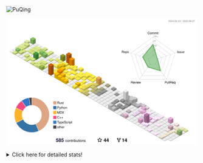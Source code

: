 ![PuQing](https://user-images.githubusercontent.com/27223114/171565019-9a56fae6-b08b-421f-99db-7e830da42371.png)

![](./profile-3d-contrib/profile-season-animate.svg)

<details>
<summary>Click here for detailed stats!</summary>

<!--START_SECTION:waka-->
![Lines of code](https://img.shields.io/badge/From%20Hello%20World%20I%27ve%20Written-2.0%20million%20lines%20of%20code-blue)

**🐱 My GitHub Data** 

> 📦 447.9 kB Used in GitHub's Storage 
 > 
> 🏆 223 Contributions in the Year 2025
 > 
> 🚫 Not Opted to Hire
 > 
> 📜 40 Public Repositories 
 > 
> 🔑 34 Private Repositories 
 > 
**I'm an Early 🐤** 

```text
🌞 Morning                737 commits         ██░░░░░░░░░░░░░░░░░░░░░░░   08.88 % 
🌆 Daytime                3557 commits        ███████████░░░░░░░░░░░░░░   42.86 % 
🌃 Evening                1916 commits        ██████░░░░░░░░░░░░░░░░░░░   23.09 % 
🌙 Night                  2089 commits        ██████░░░░░░░░░░░░░░░░░░░   25.17 % 
```


📊 **This Week I Spent My Time On** 

```text
💬 Programming Languages: 
Other                    27 hrs 57 mins      ███████████████████░░░░░░   74.53 % 
Python                   5 hrs 59 mins       ████░░░░░░░░░░░░░░░░░░░░░   15.96 % 
Org                      1 hr 9 mins         █░░░░░░░░░░░░░░░░░░░░░░░░   03.09 % 
Diff                     56 mins             █░░░░░░░░░░░░░░░░░░░░░░░░   02.53 % 
C++                      35 mins             ░░░░░░░░░░░░░░░░░░░░░░░░░   01.58 % 

🔥 Editors: 
Arc                      23 hrs 20 mins      ████████████████░░░░░░░░░   62.19 % 
Ghostty                  5 hrs 47 mins       ████░░░░░░░░░░░░░░░░░░░░░   15.42 % 
VS Code                  4 hrs 48 mins       ███░░░░░░░░░░░░░░░░░░░░░░   12.79 % 
Telegram                 2 hrs 7 mins        █░░░░░░░░░░░░░░░░░░░░░░░░   05.64 % 
MicrosoftPowerPoint      44 mins             ░░░░░░░░░░░░░░░░░░░░░░░░░   01.99 % 

💻 Operating System: 
Mac                      32 hrs 43 mins      ██████████████████████░░░   87.21 % 
WSL                      2 hrs 52 mins       ██░░░░░░░░░░░░░░░░░░░░░░░   07.68 % 
Linux                    1 hr 55 mins        █░░░░░░░░░░░░░░░░░░░░░░░░   05.12 % 
```


<!--END_SECTION:waka-->
</details>
